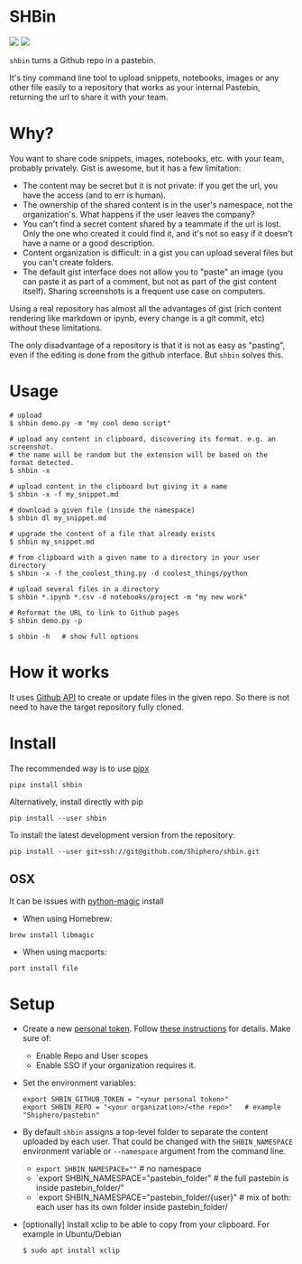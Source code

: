 # SHBin

![](https://github.com/Shiphero/shbin/actions/workflows/pytest.yml/badge.svg)
![](https://github.com/Shiphero/shbin/actions/workflows/black.yml/badge.svg)

`shbin` turns a Github repo in a pastebin. 

It's tiny command line tool to upload snippets, notebooks, images or any other file easily to a repository that works as your internal Pastebin, returning the url to share it with your team.


# Why? 

You want to share code snippets, images, notebooks, etc. with your team, probably privately. Gist is awesome, but it has a few limitation:

- The content may be secret but it is not private: if you get the url, you have the access (and to err is human). 
- The ownership of the shared content is in the user's namespace, not the organization's. What happens if the user leaves the company? 
- You can't find a secret content shared by a teammate if the url is lost. Only the one who created it could find it, and it's not so easy if it doesn't have a name or a good description. 
- Content organization is difficult: in a gist you can upload several files but you can't create folders.
- The default gist interface does not allow you to "paste" an image (you can paste it as part of a comment, but not as part of the gist content itself). Sharing screenshots is a frequent use case on computers. 

Using a real repository has almost all the advantages of gist (rich content rendering like markdown or ipynb, every change is a git commit, etc) without these limitations. 

The only disadvantage of a repository is that it is not as easy as "pasting", even if the editing is done from the github interface. But `shbin` solves this. 


# Usage

```console
# upload 
$ shbin demo.py -m "my cool demo script"         

# upload any content in clipboard, discovering its format. e.g. an screenshot. 
# the name will be random but the extension will be based on the format detected.
$ shbin -x          

# upload content in the clipboard but giving it a name
$ shbin -x -f my_snippet.md 

# download a given file (inside the namespace)
$ shbin dl my_snippet.md     

# upgrade the content of a file that already exists
$ shbin my_snippet.md

# from clipboard with a given name to a directory in your user directory
$ shbin -x -f the_coolest_thing.py -d coolest_things/python

# upload several files in a directory
$ shbin *.ipynb *.csv -d notebooks/project -m "my new work"   

# Reformat the URL to link to Github pages
$ shbin demo.py -p

$ shbin -h   # show full options
```


# How it works

It uses [Github API](https://docs.github.com/en/rest/repos/contents?apiVersion=2022-11-28#create-or-update-file-contents) to create or update files in the given repo. So there is not need to have the target repository fully cloned.  


# Install

The recommended way is to use [pipx](https://pypa.github.io/pipx/)

```console
pipx install shbin 
```

Alternatively, install directly with pip

```console
pip install --user shbin
```

To install the latest development version from the repository:

```console
pip install --user git+ssh://git@github.com/Shiphero/shbin.git
```

## OSX
It can be issues with [python-magic](https://github.com/ahupp/python-magic#osx) install

- When using Homebrew: 

```console
brew install libmagic
```

- When using macports: 

```console
port install file
```

# Setup

- Create a new [personal token](https://github.com/settings/tokens). Follow [these instructions](https://docs.github.com/en/authentication/keeping-your-account-and-data-secure/creating-a-personal-access-token) for details. Make sure of:
    
  - Enable Repo and User scopes
  - Enable SSO if your organization requires it. 

- Set the environment variables:
    
    ```
    export SHBIN_GITHUB_TOKEN = "<your personal token>"
    export SHBIN_REPO = "<your organization>/<the repo>"   # example "Shiphero/pastebin"   
    ```

- By default `shbin` assigns a top-level folder to separate the content uploaded by each user. That could be changed with the `SHBIN_NAMESPACE` environment variable or `--namespace` argument from the command line.

  -  `export SHBIN_NAMESPACE=""`        # no namespace
  -  `export SHBIN_NAMESPACE="pastebin_folder"  # the full pastebin is inside pastebin_folder/" 
  - `export SHBIN_NAMESPACE="pastebin_folder/{user}"   # mix of both: each user has its own folder inside pastebin_folder/

- [optionally] Install xclip to be able to copy from your clipboard. For example in Ubuntu/Debian
  
  ```console
  $ sudo apt install xclip
  ```

